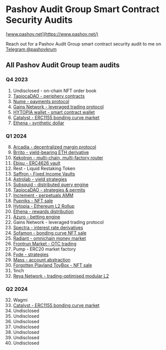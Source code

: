# Pashov Audit Group Smart Contract Security Audits

[www.pashov.net](https://www.pashov.net/)

Reach out for a Pashov Audit Group smart contract security audit to me on [Telegram @pashovkrum](https://t.me/pashovkrum)

## All Pashov Audit Group team audits

### Q4 2023

1. Undisclosed - on-chain NFT order book
2. [TapiocaDAO - periphery contracts](team/pdf/TapiocaDAO-security-review.pdf)
3. [Nume - payments protocol](team/pdf/Nume-security-review.pdf)
4. [Gains Network - leveraged trading protocol](team/pdf/GainsNetwork-security-review.pdf)
5. [HYTOPIA wallet - smart contract wallet](team/pdf/HYTOPIAWallet-security-review.pdf)
6. [Catalyst - ERC1155 bonding curve market](team/pdf/Catalyst-security-review.pdf)
7. [Ethena - synthetic dollar](team/pdf/Ethena-security-review.pdf)

### Q1 2024

8. [Arcadia - decentralized margin protocol](team/pdf/Arcadia-security-review.pdf)
9. [Brrito - yield-bearing ETH derivative](team/pdf/Brrito-security-review.pdf)
10. [Kekotron - multi-chain, multi-factory router](team/pdf/Kekotron-security-review.pdf)
11. [Ebisu - ERC4626 vault](team/pdf/Ebisu-security-review.pdf)
12. Rest - Liquid Restaking Token
13. [Saffron - Fixed Income Vaults](team/pdf/Saffron-security-review.pdf)
14. [Astrolab - yield strategies](team/pdf/Astrolab-security-review.pdf)
15. [Subsquid - distributed query engine](team/pdf/Subsquid-security-review.pdf)
16. [TapiocaDAO - strategies & permits](team/pdf/TapiocaDAO-security-review-february.pdf)
17. [Increment - perpetuals AMM](team/pdf/Increment-security-review.pdf)
18. [Pupniks - NFT sale](team/pdf/Pupniks-security-review.pdf)
19. [Hytopia - Ethereum L2 Rollup](team/pdf/Hytopia-security-review.pdf)
20. [Ethena - rewards distribution](team/pdf/Ethena-security-review-february.pdf)
21. [Azuro - betting engine](team/pdf/Azuro_security_review.pdf)
22. Gains Network - leveraged trading protocol
23. [Spectra - interest rate derivatives](team/pdf/Spectra-security-review.pdf)
24. [Sofamon - bonding curve NFT sale](team/pdf/Sofamon-security-review.pdf)
25. [Radiant - omnichain money market](team/pdf/Radiant-security-review.pdf)
26. [Frontrun Market - OTC trading](team/pdf/FrontrunMarket-security-review.pdf)
27. Pump - ERC20 market factory
28. [Fyde - strategies](team/pdf/Fyde-security-review.pdf)
29. [Mass - account abstraction](team/pdf/Mass-security-review.pdf)
30. [Forgotten Playland ToyBox - NFT sale](team/pdf/ForgottenPlayland-security-review.pdf)
31. 1inch
32. [Reya Network - trading-optimised modular L2](team/pdf/ReyaNetwork-security-review.pdf)

### Q2 2024

32. Wagmi
33. [Catalyst - ERC1155 bonding curve market](team/pdf/Catalyst-security-review-april.pdf)
34. Undisclosed
35. Undisclosed
36. Undisclosed
37. Undisclosed
38. Undisclosed
39. Undisclosed
40. Undisclosed
